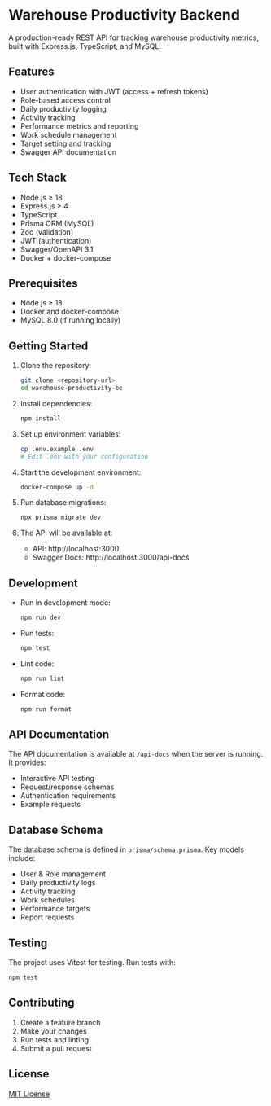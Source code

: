 # Warehouse Productivity Backend

A production-ready REST API for tracking warehouse productivity metrics, built with Express.js, TypeScript, and MySQL.

## Features

- User authentication with JWT (access + refresh tokens)
- Role-based access control
- Daily productivity logging
- Activity tracking
- Performance metrics and reporting
- Work schedule management
- Target setting and tracking
- Swagger API documentation

## Tech Stack

- Node.js ≥ 18
- Express.js ≥ 4
- TypeScript
- Prisma ORM (MySQL)
- Zod (validation)
- JWT (authentication)
- Swagger/OpenAPI 3.1
- Docker + docker-compose

## Prerequisites

- Node.js ≥ 18
- Docker and docker-compose
- MySQL 8.0 (if running locally)

## Getting Started

1. Clone the repository:
   ```bash
   git clone <repository-url>
   cd warehouse-productivity-be
   ```

2. Install dependencies:
   ```bash
   npm install
   ```

3. Set up environment variables:
   ```bash
   cp .env.example .env
   # Edit .env with your configuration
   ```

4. Start the development environment:
   ```bash
   docker-compose up -d
   ```

5. Run database migrations:
   ```bash
   npx prisma migrate dev
   ```

6. The API will be available at:
   - API: http://localhost:3000
   - Swagger Docs: http://localhost:3000/api-docs

## Development

- Run in development mode:
  ```bash
  npm run dev
  ```

- Run tests:
  ```bash
  npm test
  ```

- Lint code:
  ```bash
  npm run lint
  ```

- Format code:
  ```bash
  npm run format
  ```

## API Documentation

The API documentation is available at `/api-docs` when the server is running. It provides:

- Interactive API testing
- Request/response schemas
- Authentication requirements
- Example requests

## Database Schema

The database schema is defined in `prisma/schema.prisma`. Key models include:

- User & Role management
- Daily productivity logs
- Activity tracking
- Work schedules
- Performance targets
- Report requests

## Testing

The project uses Vitest for testing. Run tests with:

```bash
npm test
```

## Contributing

1. Create a feature branch
2. Make your changes
3. Run tests and linting
4. Submit a pull request

## License

[MIT License](LICENSE) 